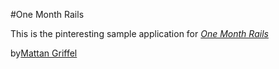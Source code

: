 #One Month Rails

This is the pinteresting sample application for
[*One Month Rails*](http://onemonthrails.com)

by[Mattan Griffel](http://mattangriffel.com)
